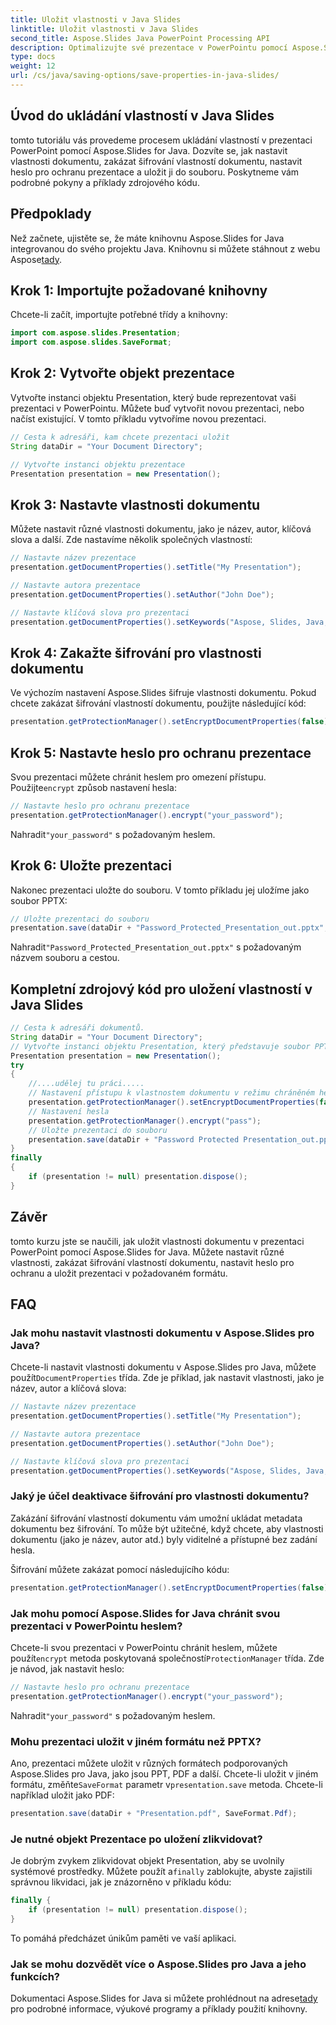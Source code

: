 ```yaml
---
title: Uložit vlastnosti v Java Slides
linktitle: Uložit vlastnosti v Java Slides
second_title: Aspose.Slides Java PowerPoint Processing API
description: Optimalizujte své prezentace v PowerPointu pomocí Aspose.Slides pro Java. Naučte se nastavovat vlastnosti, deaktivovat šifrování, přidat ochranu heslem a bez námahy ukládat.
type: docs
weight: 12
url: /cs/java/saving-options/save-properties-in-java-slides/
---
```


## Úvod do ukládání vlastností v Java Slides

tomto tutoriálu vás provedeme procesem ukládání vlastností v prezentaci PowerPoint pomocí Aspose.Slides for Java. Dozvíte se, jak nastavit vlastnosti dokumentu, zakázat šifrování vlastností dokumentu, nastavit heslo pro ochranu prezentace a uložit ji do souboru. Poskytneme vám podrobné pokyny a příklady zdrojového kódu.

## Předpoklady

 Než začnete, ujistěte se, že máte knihovnu Aspose.Slides for Java integrovanou do svého projektu Java. Knihovnu si můžete stáhnout z webu Aspose[tady](https://downloads.aspose.com/slides/java).

## Krok 1: Importujte požadované knihovny

Chcete-li začít, importujte potřebné třídy a knihovny:

```java
import com.aspose.slides.Presentation;
import com.aspose.slides.SaveFormat;
```

## Krok 2: Vytvořte objekt prezentace

Vytvořte instanci objektu Presentation, který bude reprezentovat vaši prezentaci v PowerPointu. Můžete buď vytvořit novou prezentaci, nebo načíst existující. V tomto příkladu vytvoříme novou prezentaci.

```java
// Cesta k adresáři, kam chcete prezentaci uložit
String dataDir = "Your Document Directory";

// Vytvořte instanci objektu prezentace
Presentation presentation = new Presentation();
```

## Krok 3: Nastavte vlastnosti dokumentu

Můžete nastavit různé vlastnosti dokumentu, jako je název, autor, klíčová slova a další. Zde nastavíme několik společných vlastností:

```java
// Nastavte název prezentace
presentation.getDocumentProperties().setTitle("My Presentation");

// Nastavte autora prezentace
presentation.getDocumentProperties().setAuthor("John Doe");

// Nastavte klíčová slova pro prezentaci
presentation.getDocumentProperties().setKeywords("Aspose, Slides, Java, Tutorial");
```

## Krok 4: Zakažte šifrování pro vlastnosti dokumentu

Ve výchozím nastavení Aspose.Slides šifruje vlastnosti dokumentu. Pokud chcete zakázat šifrování vlastností dokumentu, použijte následující kód:

```java
presentation.getProtectionManager().setEncryptDocumentProperties(false);
```

## Krok 5: Nastavte heslo pro ochranu prezentace

 Svou prezentaci můžete chránit heslem pro omezení přístupu. Použijte`encrypt` způsob nastavení hesla:

```java
// Nastavte heslo pro ochranu prezentace
presentation.getProtectionManager().encrypt("your_password");
```

 Nahradit`"your_password"` s požadovaným heslem.

## Krok 6: Uložte prezentaci

Nakonec prezentaci uložte do souboru. V tomto příkladu jej uložíme jako soubor PPTX:

```java
// Uložte prezentaci do souboru
presentation.save(dataDir + "Password_Protected_Presentation_out.pptx", SaveFormat.Pptx);
```

 Nahradit`"Password_Protected_Presentation_out.pptx"` s požadovaným názvem souboru a cestou.

## Kompletní zdrojový kód pro uložení vlastností v Java Slides

```java
// Cesta k adresáři dokumentů.
String dataDir = "Your Document Directory";
// Vytvořte instanci objektu Presentation, který představuje soubor PPT
Presentation presentation = new Presentation();
try
{
	//....udělej tu práci.....
	// Nastavení přístupu k vlastnostem dokumentu v režimu chráněném heslem
	presentation.getProtectionManager().setEncryptDocumentProperties(false);
	// Nastavení hesla
	presentation.getProtectionManager().encrypt("pass");
	// Uložte prezentaci do souboru
	presentation.save(dataDir + "Password Protected Presentation_out.pptx", SaveFormat.Pptx);
}
finally
{
	if (presentation != null) presentation.dispose();
}
```

## Závěr

tomto kurzu jste se naučili, jak uložit vlastnosti dokumentu v prezentaci PowerPoint pomocí Aspose.Slides for Java. Můžete nastavit různé vlastnosti, zakázat šifrování vlastností dokumentu, nastavit heslo pro ochranu a uložit prezentaci v požadovaném formátu.

## FAQ

### Jak mohu nastavit vlastnosti dokumentu v Aspose.Slides pro Java?

 Chcete-li nastavit vlastnosti dokumentu v Aspose.Slides pro Java, můžete použít`DocumentProperties` třída. Zde je příklad, jak nastavit vlastnosti, jako je název, autor a klíčová slova:

```java
// Nastavte název prezentace
presentation.getDocumentProperties().setTitle("My Presentation");

// Nastavte autora prezentace
presentation.getDocumentProperties().setAuthor("John Doe");

// Nastavte klíčová slova pro prezentaci
presentation.getDocumentProperties().setKeywords("Aspose, Slides, Java, Tutorial");
```

### Jaký je účel deaktivace šifrování pro vlastnosti dokumentu?

Zakázání šifrování vlastností dokumentu vám umožní ukládat metadata dokumentu bez šifrování. To může být užitečné, když chcete, aby vlastnosti dokumentu (jako je název, autor atd.) byly viditelné a přístupné bez zadání hesla.

Šifrování můžete zakázat pomocí následujícího kódu:

```java
presentation.getProtectionManager().setEncryptDocumentProperties(false);
```

### Jak mohu pomocí Aspose.Slides for Java chránit svou prezentaci v PowerPointu heslem?

Chcete-li svou prezentaci v PowerPointu chránit heslem, můžete použít`encrypt` metoda poskytovaná společností`ProtectionManager` třída. Zde je návod, jak nastavit heslo:

```java
// Nastavte heslo pro ochranu prezentace
presentation.getProtectionManager().encrypt("your_password");
```

 Nahradit`"your_password"` s požadovaným heslem.

### Mohu prezentaci uložit v jiném formátu než PPTX?

 Ano, prezentaci můžete uložit v různých formátech podporovaných Aspose.Slides pro Java, jako jsou PPT, PDF a další. Chcete-li uložit v jiném formátu, změňte`SaveFormat` parametr v`presentation.save` metoda. Chcete-li například uložit jako PDF:

```java
presentation.save(dataDir + "Presentation.pdf", SaveFormat.Pdf);
```

### Je nutné objekt Prezentace po uložení zlikvidovat?

 Je dobrým zvykem zlikvidovat objekt Presentation, aby se uvolnily systémové prostředky. Můžete použít a`finally` zablokujte, abyste zajistili správnou likvidaci, jak je znázorněno v příkladu kódu:

```java
finally {
    if (presentation != null) presentation.dispose();
}
```

To pomáhá předcházet únikům paměti ve vaší aplikaci.

### Jak se mohu dozvědět více o Aspose.Slides pro Java a jeho funkcích?

 Dokumentaci Aspose.Slides for Java si můžete prohlédnout na adrese[tady](https://docs.aspose.com/slides/java/) pro podrobné informace, výukové programy a příklady použití knihovny.